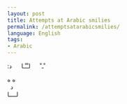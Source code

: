 ```yaml
---
layout: post
title: Attempts at Arabic smilies
permalink: /attemptsatarabicsmilies/
language: English
tags:
- Arabic
---
```


&#x202b;
ْـ ْ
&emsp;
لـْـْـا
&emsp; د:

&#x202b;
ه  ه  
&ensp;د  
لــــا  
